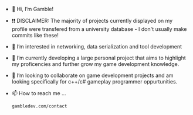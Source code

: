 - 👋 Hi, I’m Gamble!
- ❗❗ DISCLAIMER: The majority of projects currently displayed on my profile were transfered from a university database - I don't usually make commits like these! 
- 👀 I’m interested in networking, data serialization and tool development
- 🌱 I’m currently developing a large personal project that aims to highlight my proficencies and further grow my game development knowledge.
- 💞️ I’m looking to collaborate on game development projects and am looking specifically for c++/c# gameplay programmer oppurtunities.
- 📫 How to reach me ...
      
      gambledev.com/contact

<!---
Joe-Gamble/Joe-Gamble is a ✨ special ✨ repository because its `README.md` (this file) appears on your GitHub profile.
You can click the Preview link to take a look at your changes.
--->
